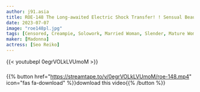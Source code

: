```yaml
---
author: j91.asia
title: ROE-148 The Long-awaited Electric Shock Transfer! ! Sensual Beautiful Mature Woman Madonna Advent! ! Before Moving To Tokyo, The First And Last Three Days Spent With His Beloved Mother. Mother-to-child Incest Reiko Seo
date: 2023-07-07
image: "roe148pl.jpg"
tags: [Censored, Creampie, Solowork, Married Woman, Slender, Mature Woman, Mother, Digital Mosaic]
maker: [Madonna]
actress: [Seo Reiko]
---
```



{{< youtubepl 0egrVOLkLVUmoM >}}
###

{{% button href="https://streamtape.to/v/0egrVOLkLVUmoM/roe-148.mp4" icon="fas fa-download" %}}download this video{{% /button %}}

